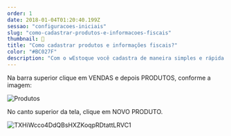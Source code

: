 ```yaml
---
order: 1
date: 2018-01-04T01:20:40.199Z
sessao: "configuracoes-iniciais"
slug: "como-cadastrar-produtos-e-informacoes-fiscais"
thumbnail: 🔧
title: "Como cadastrar produtos e informações fiscais?"
color: "#BC027F"
description: "Com o wEstoque você cadastra de maneira simples e rápida todas os produtos ou serviços da sua empresa. Confira neste passo a passo e otimize a gestão do seu negócio!"
---
```


Na barra superior clique em VENDAS e depois PRODUTOS, conforme a imagem:

![Produtos](https://user-images.githubusercontent.com/7254854/114796139-8ba4f200-9d66-11eb-8f9a-e72ef9989f39.png)

No canto superior da tela, clique em NOVO PRODUTO.

![TXHiWcco4DdQBsHXZKoqpRDtattLRVC1](https://user-images.githubusercontent.com/7254854/114796153-93649680-9d66-11eb-966a-fcf3089862cd.png)

